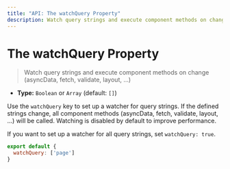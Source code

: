 ```yaml
---
title: "API: The watchQuery Property"
description: Watch query strings and execute component methods on change (asyncData, fetch, validate, layout, ...)
---
```


# The watchQuery Property

> Watch query strings and execute component methods on change (asyncData, fetch, validate, layout, ...)
- **Type:** `Boolean` or `Array` (default: `[]`)

Use the `watchQuery` key to set up a watcher for query strings. If the defined strings change, all component methods (asyncData, fetch, validate, layout, ...) will be called. Watching is disabled by default to improve performance.

If you want to set up a watcher for all query strings, set `watchQuery: true`.

```js
export default {
  watchQuery: ['page']
}
```
